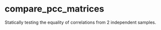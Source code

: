 compare_pcc_matrices
====================

Statically testing the equality of correlations from 2 independent samples.